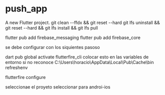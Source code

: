 # push_app

A new Flutter project.
git clean --ffdx && git reset --hard
git lfs uninstall && git reset --hard && git lfs install && git lfs pull

flutter pub add firebase_messaging
flutter pub add firebase_core  

se debe configurar con los siquientes pasoso

dart pub global activate flutterfire_cli
colocar esto en las variables de entorno si no reconoce
C:\Users\horacio\AppData\Local\Pub\Cache\bin
refreshenv

flutterfire configure

seleccionae el proyeto
seleccionar para androi-ios